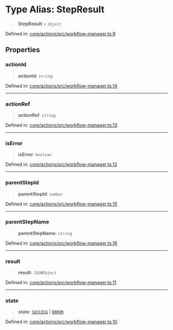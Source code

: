 # Type Alias: StepResult

> **StepResult** = `object`

Defined in: [core/actions/src/workflow-manager.ts:9](https://github.com/LaWebcapsule/orbits/blob/c4befb32b2d934358ccc272f7a69227913bbc4a1/core/actions/src/workflow-manager.ts#L9)

## Properties

### actionId

> **actionId**: `string`

Defined in: [core/actions/src/workflow-manager.ts:14](https://github.com/LaWebcapsule/orbits/blob/c4befb32b2d934358ccc272f7a69227913bbc4a1/core/actions/src/workflow-manager.ts#L14)

***

### actionRef

> **actionRef**: `string`

Defined in: [core/actions/src/workflow-manager.ts:13](https://github.com/LaWebcapsule/orbits/blob/c4befb32b2d934358ccc272f7a69227913bbc4a1/core/actions/src/workflow-manager.ts#L13)

***

### isError

> **isError**: `boolean`

Defined in: [core/actions/src/workflow-manager.ts:12](https://github.com/LaWebcapsule/orbits/blob/c4befb32b2d934358ccc272f7a69227913bbc4a1/core/actions/src/workflow-manager.ts#L12)

***

### parentStepId

> **parentStepId**: `number`

Defined in: [core/actions/src/workflow-manager.ts:15](https://github.com/LaWebcapsule/orbits/blob/c4befb32b2d934358ccc272f7a69227913bbc4a1/core/actions/src/workflow-manager.ts#L15)

***

### parentStepName

> **parentStepName**: `string`

Defined in: [core/actions/src/workflow-manager.ts:16](https://github.com/LaWebcapsule/orbits/blob/c4befb32b2d934358ccc272f7a69227913bbc4a1/core/actions/src/workflow-manager.ts#L16)

***

### result

> **result**: `JSONObject`

Defined in: [core/actions/src/workflow-manager.ts:11](https://github.com/LaWebcapsule/orbits/blob/c4befb32b2d934358ccc272f7a69227913bbc4a1/core/actions/src/workflow-manager.ts#L11)

***

### state

> **state**: [`SUCCESS`](../enumerations/ActionState.md#success) \| [`ERROR`](../enumerations/ActionState.md#error)

Defined in: [core/actions/src/workflow-manager.ts:10](https://github.com/LaWebcapsule/orbits/blob/c4befb32b2d934358ccc272f7a69227913bbc4a1/core/actions/src/workflow-manager.ts#L10)
